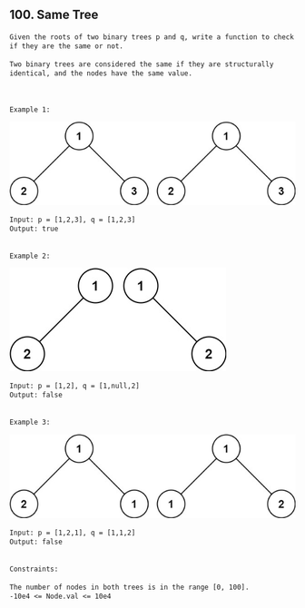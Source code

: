 ## 100. Same Tree

```
Given the roots of two binary trees p and q, write a function to check if they are the same or not.

Two binary trees are considered the same if they are structurally identical, and the nodes have the same value.

 

Example 1:
```
![img.png](img.png)

```
Input: p = [1,2,3], q = [1,2,3]
Output: true


Example 2:

```
![img_1.png](img_1.png)

```
Input: p = [1,2], q = [1,null,2]
Output: false


Example 3:
```
![img_2.png](img_2.png)

```
Input: p = [1,2,1], q = [1,1,2]
Output: false
 

Constraints:

The number of nodes in both trees is in the range [0, 100].
-10e4 <= Node.val <= 10e4
```